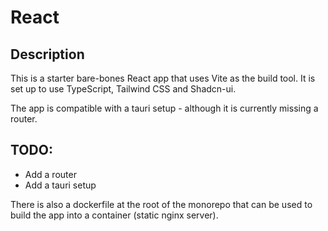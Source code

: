 # React

## Description

This is a starter bare-bones React app that uses Vite as the build tool.
It is set up to use TypeScript, Tailwind CSS and Shadcn-ui.

The app is compatible with a tauri setup - although it is currently missing a router.

## TODO:

- Add a router
- Add a tauri setup

There is also a dockerfile at the root of the monorepo that can be used to build the app into a container (static nginx server).
